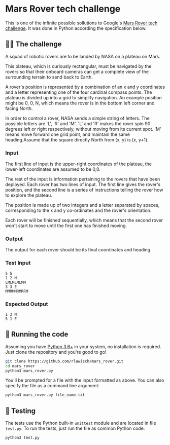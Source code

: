 # Mars Rover tech challenge

This is one of the infinite possible sollutions to Google's [Mars Rover tech challenge](https://code.google.com/archive/p/marsrovertechchallenge/). It was done in Python according the specification below.

## 👨‍🚀 The challenge

A squad of robotic rovers are to be landed by NASA on a plateau on Mars.

This plateau, which is curiously rectangular, must be navigated by the rovers so that their onboard cameras can get a complete view of the surrounding terrain to send back to Earth.

A rover's position is represented by a combination of an x and y coordinates and a letter representing one of the four cardinal compass points. The plateau is divided up into a grid to simplify navigation. An example position might be 0, 0, N, which means the rover is in the bottom left corner and facing North.

In order to control a rover, NASA sends a simple string of letters. The possible letters are 'L', 'R' and 'M'. 'L' and 'R' makes the rover spin 90 degrees left or right respectively, without moving from its current spot. 'M' means move forward one grid point, and maintain the same heading.Assume that the square directly North from (x, y) is (x, y+1).

### Input

The first line of input is the upper-right coordinates of the plateau, the lower-left coordinates are assumed to be 0,0.

The rest of the input is information pertaining to the rovers that have been deployed. Each rover has two lines of input. The first line gives the rover's position, and the second line is a series of instructions telling the rover how to explore the plateau.

The position is made up of two integers and a letter separated by spaces, corresponding to the x and y co-ordinates and the rover's orientation.

Each rover will be finished sequentially, which means that the second rover won't start to move until the first one has finished moving.

### Output

The output for each rover should be its final coordinates and heading.

### Test Input

```
5 5
1 2 N
LMLMLMLMM
3 3 E
MMRMMRMRRM
```

### Expected Output

```
1 3 N
5 1 E
```

## 🚀 Running the code

Assuming you have [Python 3.6+](https://www.python.org/downloads/) in your system, no installation is required. Just clone the repository and you're good to go!

```sh
git clone https://github.com/rlawisch/mars_rover.git
cd mars_rover
python3 mars_rover.py
```

You'll be prompted for a file with the input formatted as above. You can also specify the file as a command line argument:

```sh
python3 mars_rover.py file_name.txt
```

## 🧪 Testing

The tests use the Python built-in `unittest` module and are located in file `test.py`. To run the tests, just run the file as common Python code:
```sh
python3 test.py
```
